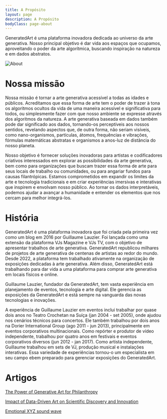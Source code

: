 ```yaml
---
title: A Propósito
layout: page
description: A Propósito
bodyClass: page-about
---
```


GeneratedArt é uma plataforma inovadora dedicada ao universo da arte generativa. Nosso principal objetivo é dar vida aos espaços que ocupamos, aproveitando o poder da arte algorítmica, buscando inspiração na natureza e em dados abstratos.

![About](/images/illustrations/goal.png)

# Nossa missão

Nossa missão é tornar a arte generativa acessível a todas as idades e públicos. Acreditamos que essa forma de arte tem o poder de trazer à tona os algoritmos ocultos da vida de uma maneira acessível e significativa para todos, ou simplesmente fazer com que nosso ambiente se expresse através dos algoritmos da natureza. A arte generativa baseada em dados também pode dar significado aos dados, tornando-os perceptíveis aos nossos sentidos, revelando aspectos que, de outra forma, não seriam visíveis, como nano-organismos, partículas, átomos, frequências e vibrações, fórmulas matemáticas abstratas e organismos a anos-luz de distância do nosso planeta.

Nosso objetivo é fornecer soluções inovadoras para artistas e codificadores criativos interessados em explorar as possibilidades da arte generativa, bem como para organizações que buscam trazer essa forma de arte para seus locais de trabalho ou comunidades, ou para angariar fundos para causas filantrópicas. Estamos comprometidos em expandir os limites da arte e tecnologia tradicionais e em criar experiências imersivas e interativas que inspirem e envolvam nosso público. Ao tornar os dados interpretáveis, podemos ajudar a avançar a humanidade e entender os elementos que nos cercam para melhor integrá-los.

# História

GeneratedArt é uma plataforma inovadora que foi criada pela primeira vez como um blog em 2016 por Guillaume Lauzier. Foi lançada como uma extensão da plataforma VJs Magazine e VJs TV, com o objetivo de apresentar trabalhos de arte generativa. GeneratedArt republicou milhares de projetos de arte generativa de centenas de artistas ao redor do mundo. Desde 2022, a plataforma tem trabalhado ativamente na organização de exposições dedicadas à arte generativa. Além disso, GeneratedArt está trabalhando para dar vida a uma plataforma para comprar arte generativa em locais físicos e online.

Guillaume Lauzier, fundador da GeneratedArt, tem vasta experiência em planejamento de eventos, tecnologia e arte digital. Ele gerencia as exposições da GeneratedArt e está sempre na vanguarda das novas tecnologias e inovações.

A experiência de Guillaume Lauzier em eventos inclui trabalhar por quase dois anos no Teatro Crochetan na Suíça (jan 2004 - set 2005), onde ajudou nos cenários técnicos para concertos. Ele também trabalhou por dois anos na Dorier International Group (ago 2011 - jun 2013), principalmente em eventos corporativos multinacionais. Como repórter e produtor de vídeo independente, trabalhou por quatro anos em festivais e eventos corporativos diversos (jun 2012 - jan 2017). Como artista independente, Guillaume trabalhou em sets de VJ, produção musical e instalações interativas. Essa variedade de experiências tornou-o um especialista em seu campo ebem preparado para gerenciar exposições do GeneratedArt.

# Artigos

[The Power of Generative Art for Philanthropy](https://medium.com/generatedart/the-power-of-generative-art-for-philanthropy-953d655dda08)

[Impact of Data-Driven Art on Scientific Discovery and Innovation](https://medium.com/generatedart/impact-of-data-driven-art-on-scientific-discovery-and-innovation-c60f126aeb65)

[Emotional XYZ sound wave](https://medium.com/generatedart/emotional-xyz-sound-wave-a1c5b7f3bb34)
